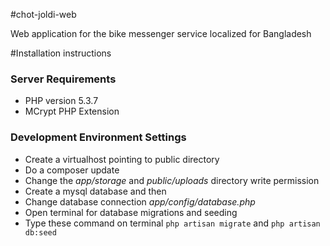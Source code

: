 #chot-joldi-web

Web application for the bike messenger service localized for Bangladesh


#Installation instructions

### Server Requirements

- PHP version 5.3.7
- MCrypt PHP Extension

### Development Environment Settings

- Create a virtualhost pointing to public directory
- Do a composer update
- Change the *app/storage* and *public/uploads* directory write permission
- Create a mysql database and then
- Change database connection *app/config/database.php*
- Open terminal for database migrations and seeding
- Type these command on terminal `php artisan migrate`  and `php artisan db:seed`
